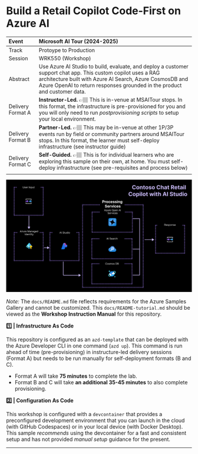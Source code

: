 # Build a Retail Copilot Code-First on Azure AI 

| Event | Microsoft AI Tour (2024-2025) |
|:---|:---|
| Track | Protoype to Production |
| Session | WRK550 (Workshop) |
| Abstract | Use Azure AI Studio to build, evaluate, and deploy a customer support chat app. This custom copilot uses a RAG architecture built with Azure AI Search, Azure CosmosDB and Azure OpenAI to return responses grounded in the product and customer data. |
| Delivery Format A | **Instructor-Led.** 👉🏽 This is in-venue at MSAITour stops. In this format, the infrastructure is pre-provisioned for you and you will only need to run _postprovisioning scripts_ to setup your local environment. |
| Delivery Format B| **Partner-Led.** 👉🏽 This may be in-venue at other 1P/3P events run by field or community partners around MSAITour stops. In this format, the learner must self-deploy infrastructure (see instructor guide) |
| Delivery Format C | **Self-Guided.** 👉🏽 This is for individual learners who are exploring this sample on their own, at home. You must self-deploy infrastructure (see pre-requisites and process below) |
| | |

![](./../docs/img/architecture-diagram-contoso-retail-aistudio.png)


_Note:_ The `docs/README.md` file reflects requirements for the Azure Samples Gallery and cannot be customized. This `docs/README-tutorial.md` should be viewed as the **Workshop Instruction Manual** for this repository.

**1️⃣ | Infrastructure As Code**

This repository is configured as an `azd-template` that can be deployed with the Azure Developer CLI in one command (`azd up`). This command is run ahead of time (pre-provisioning) in instructure-led delivery sessions (Format A) but needs to be run manually for self-deployment formats (B and C).
 - Format A will take **75 minutes** to complete the lab.
 - Format B and C will take **an additional 35-45 minutes** to also complete provisioning.

**2️⃣ | Configuration As Code**

This workshop is configured with a `devcontainer` that provides a preconfigured development environment that you can launch in the cloud (with GitHub Codespaces) or in your local device (with Docker Desktop). This sample _recommends_ using the devcontainer for a fast and consistent setup and has not provided _manual setup_ guidance for the present.

--- 